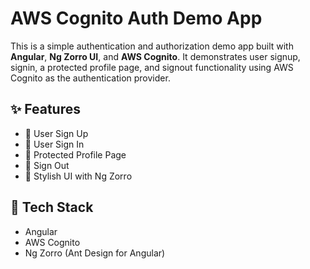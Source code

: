 # AWS Cognito Auth Demo App

This is a simple authentication and authorization demo app built with **Angular**, **Ng Zorro UI**, and **AWS Cognito**. It demonstrates user signup, signin, a protected profile page, and signout functionality using AWS Cognito as the authentication provider.

## ✨ Features

- 📝 User Sign Up  
- 🔐 User Sign In  
- 👤 Protected Profile Page  
- 🚪 Sign Out  
- 🎨 Stylish UI with Ng Zorro  

## 🔧 Tech Stack

- Angular  
- AWS Cognito  
- Ng Zorro (Ant Design for Angular)  

